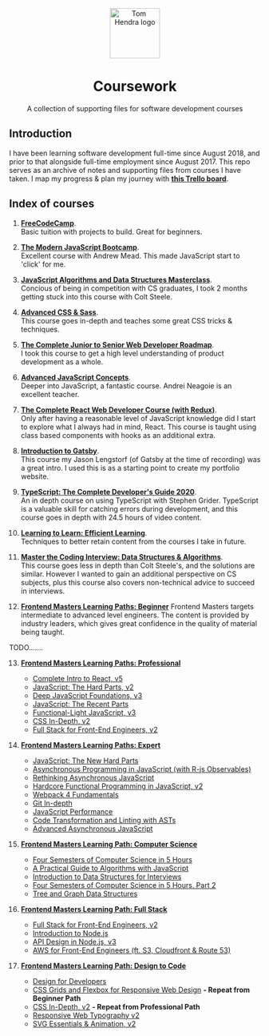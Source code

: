<div align=center>
<img alt="Tom Hendra logo" src="https://res.cloudinary.com/tomhendra/image/upload/v1567091669/tomhendra-logo/tomhendra-logo-round-1024.png" width="100" />
<h1>Coursework</h1>
<p>A collection of supporting files for software development courses</p>
</div>

## Introduction

I have been learning software development full-time since August 2018, and prior to that alongside full-time employment since August 2017. This repo serves as an archive of notes and supporting files from courses I have taken. I map my progress & plan my journey with **[this Trello board](https://trello.com/b/R1CVyI4S)**.

## Index of courses

1.  **[FreeCodeCamp](1-free-code-camp)**.\
    Basic tuition with projects to build. Great for beginners.

2.  **[The Modern JavaScript Bootcamp](2-modern-javascript-bootcamp)**.\
    Excellent course with Andrew Mead. This made JavaScript start to 'click' for me.

3.  **[JavaScript Algorithms and Data Structures Masterclass](3-algorithms-and-data-structures)**.\
    Concious of being in competition with CS graduates, I took 2 months getting stuck into this course with Colt Steele.

4.  **[Advanced CSS & Sass](4-advanced-css-and-sass)**.\
    This course goes in-depth and teaches some great CSS tricks & techniques.

5.  **[The Complete Junior to Senior Web Developer Roadmap](5-complete-junior-to-senior-web-developer)**.\
    I took this course to get a high level understanding of product development as a whole.

6.  **[Advanced JavaScript Concepts](6-advanced-javascript-concepts)**.\
    Deeper into JavaScript, a fantastic course. Andrei Neagoie is an excellent teacher.

7.  **[The Complete React Web Developer Course (with Redux)](7-complete-react-web-developer)**.\
    Only after having a reasonable level of JavaScript knowledge did I start to explore what I always had in mind, React. This course is taught using class based components with hooks as an additional extra.

8.  **[Introduction to Gatsby](8-gatsby-intro)**.\
     This course my Jason Lengstorf (of Gatsby at the time of recording) was a great intro. I used this is as a starting point to create my portfolio website.

9.  **[TypeScript: The Complete Developer's Guide 2020](9-typescript-complete-developers-guide)**.\
    An in depth course on using TypeScript with Stephen Grider. TypeScript is a valuable skill for catching errors during development, and this course goes in depth with 24.5 hours of video content.

10. **[Learning to Learn: Efficient Learning](10-learning-to-learn)**.\
    Techniques to better retain content from the courses I take in future.

11. **[Master the Coding Interview: Data Structures & Algorithms](11-master-the-coding-interview)**.\
    This course goes less in depth than Colt Steele's, and the solutions are similar. However I wanted to gain an additional perspective on CS subjects, plus this course also covers non-technical advice to succeed in interviews.

12. **[Frontend Masters Learning Paths: Beginner](12-frontend-masters-beginner)**
    Frontend Masters targets intermediate to advanced level engineers. The content is provided by industry leaders, which gives great confidence in the quality of material being taught.

TODO.......

13. **[Frontend Masters Learning Paths: Professional]()**

    - [Complete Intro to React, v5]()
    - [JavaScript: The Hard Parts, v2]()
    - [Deep JavaScript Foundations, v3]()
    - [JavaScript: The Recent Parts]()
    - [Functional-Light JavaScript, v3]()
    - [CSS In-Depth, v2]()
    - [Full Stack for Front-End Engineers, v2]()

14. **[Frontend Masters Learning Paths: Expert]()**

    - [JavaScript: The New Hard Parts]()
    - [Asynchronous Programming in JavaScript (with R-js Observables)]()
    - [Rethinking Asynchronous JavaScript]()
    - [Hardcore Functional Programming in JavaScript, v2]()
    - [Webpack 4 Fundamentals]()
    - [Git In-depth]()
    - [JavaScript Performance]()
    - [Code Transformation and Linting with ASTs]()
    - [Advanced Asynchronous JavaScript]()

15. **[Frontend Masters Learning Path: Computer Science]()**

    - [Four Semesters of Computer Science in 5 Hours]()
    - [A Practical Guide to Algorithms with JavaScript]()
    - [Introduction to Data Structures for Interviews]()
    - [Four Semesters of Computer Science in 5 Hours, Part 2]()
    - [Tree and Graph Data Structures]()

16. **[Frontend Masters Learning Path: Full Stack]()**

    - [Full Stack for Front-End Engineers, v2]()
    - [Introduction to Node.js]()
    - [API Design in Node.js, v3]()
    - [AWS for Front-End Engineers (ft. S3, Cloudfront & Route 53)]()

17. **[Frontend Masters Learning Path: Design to Code]()**

    - [Design for Developers]()
    - [CSS Grids and Flexbox for Responsive Web Design]() **- Repeat from Beginner Path**
    - [CSS In-Depth, v2]() **- Repeat from Professional Path**
    - [Responsive Web Typography v2]()
    - [SVG Essentials & Animation, v2]()
